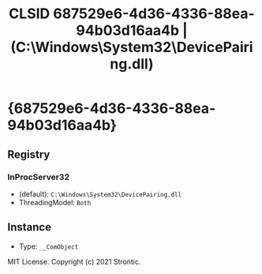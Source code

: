 ﻿---
title: "CLSID 687529e6-4d36-4336-88ea-94b03d16aa4b | (C:\\Windows\\System32\\DevicePairing.dll)"
excerpt: What is COM-Object CLSID 687529e6-4d36-4336-88ea-94b03d16aa4b?
---

# {687529e6-4d36-4336-88ea-94b03d16aa4b}


## Registry


### InProcServer32

* (default): `C:\Windows\System32\DevicePairing.dll`
* ThreadingModel: `Both`

## Instance

* Type: `__ComObject`

MIT License. Copyright (c) 2021 Strontic.


